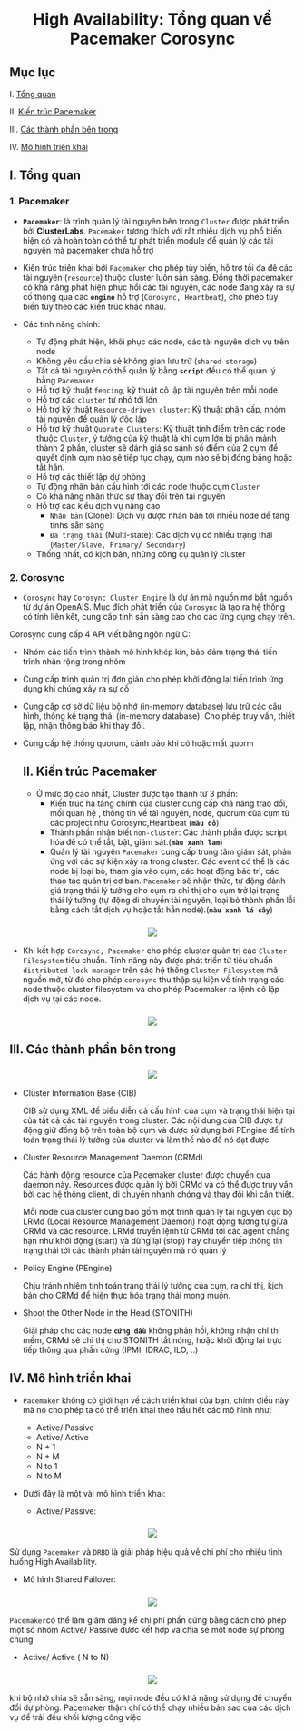 <h1 align="center">High Availability: Tổng quan về Pacemaker Corosync</h1>

## Mục lục
I. [Tổng quan](#tongquan)

II. [Kiến trúc Pacemaker](#kientruc)

III. [Các thành phần bên trong](#thanhphan)

IV. [Mô hình triển khai](#mohinh)

## I. <a name="tongquan"></a>Tổng quan

### 1. Pacemaker
- **`Pacemaker`**: là trình quản lý tài nguyên bên trong `Cluster` được phát triển bởi **ClusterLabs**. `Pacemaker` tương thích với rất nhiều dịch vụ phổ biến hiện có và hoàn toàn có thể tự phát triển module để quản lý các tài nguyên mà pacemaker chưa hỗ trợ
- Kiến trúc triển khai bới `Pacemaker` cho phép tùy biến, hỗ trợ tối đa để các tài nguyên (`resource`) thuộc cluster luôn sẵn sàng. Đồng thời pacemaker có khả năng phát hiện phục hồi các tài nguyên, các node đang xảy ra sự cố thông qua các **`engine`** hỗ trợ (`Corosync, Heartbeat`), cho phép tùy biến tùy theo các kiến trúc khác nhau.

- Các tính năng chính:
  - Tự động phát hiện, khôi phục các node, các tài nguyên dịch vụ trên node
  - Không yêu cầu chia sẻ không gian lưu trữ (`shared storage`)
  - Tất cả tài nguyên có thể quản lý bằng **`script`** đều có thể quản lý bằng `Pacemaker`
  - Hỗ trợ kỹ thuật `fencing`, kỹ thuật cô lập tài nguyên trên mỗi node
  -  Hỗ trợ các `cluster` từ nhỏ tới lớn
  - Hỗ trợ kỹ thuật `Resource-driven cluster`: Kỹ thuật phân cấp, nhóm tài nguyên để quản lý độc lập
  - Hỗ trợ kỹ thuật `Quorate Clusters`: Kỹ thuật tính điểm trên các node thuộc `Cluster`, ý tưởng của kỹ thuật là khi cụm lớn bị phân mảnh thành 2 phần, cluster sẽ đánh giá so sánh số điểm của 2 cụm để quyết định cụm nào sẽ tiếp tục chạy, cụm nào sẽ bị đóng băng hoặc tắt hẳn.
  - Hỗ trợ các thiết lập dự phòng
  - Tự động nhân bản cấu hình tới các node thuộc cụm `Cluster`
  - Có khả năng nhân thức sự thay đổi trên tài nguyên
  - Hỗ trợ các kiểu dịch vụ nâng cao
    - `Nhân bản` (Clone): Dịch vụ được nhân bản tới nhiều node dể tăng tinhs sẵn sàng
    - `Đa trạng thái` (Multi-state): Các dịch vụ có nhiều trạng thái (`Master/Slave, Primary/ Secondary`)
  - Thống nhất, có kịch bản, những công cụ quản lý cluster

### 2. Corosync 
- `Corosync` hay `Corosync Cluster Engine` là dự án mã nguồn mở bắt nguồn từ dự án OpenAIS. Mục đích phát triển của `Corosync` là tạo ra hệ thống có tính liên kết, cung cấp tính sẵn sàng cao cho các ứng dụng chạy trên.

Corosync cung cấp 4 API viết bằng ngôn ngữ C:
- Nhóm các tiến trình thành mô hình khép kín, bảo đảm trạng thái tiến trình nhân rộng trong nhóm
- Cung cấp trình quản trị đơn giản cho phép khởi động lại tiến trình ứng dụng khi chúng xảy ra sự cố
- Cung cấp cơ sở dữ liệu bộ nhớ (in-memory database) lưu trữ các cấu hình, thông kế trạng thái (in-memory database). Cho phép truy vấn, thiết lập, nhận thông báo khi thay đổi.
- Cung cấp hệ thống quorum, cảnh bảo khi có hoặc mất quorm

  ## II. <a name="kientruc"></a>Kiến trúc Pacemaker

  - Ở mức độ cao nhất, Cluster được tạo thành từ 3 phần:
    - Kiến trúc hạ tầng chính của cluster cung cấp khả năng trao đổi, mối quan hệ , thông tin về tài nguyên, node, quorum của cụm từ các project như Corosync,Heartbeat (**`màu đỏ`**)
    - Thành phần nhận biết `non-cluster`: Các thành phần được script hóa để có thể tắt, bật, giám sát.(**`màu xanh lam`**)
    - Quản lý tài nguyên `Pacemaker` cung cấp trung tâm giám sát, phản ứng với các sự kiện xảy ra trong cluster. Các event có thể là các node bị loại bỏ, tham gia vào cụm, các hoạt động bảo trì, các thao tác quản trị cơ bản. `Pacemaker` sẽ nhận thức, tự động đánh giá trạng thái lý tưởng cho cụm ra chỉ thị cho cụm trở lại trạng thái lý tưởng (tự động di chuyển tài nguyên, loại bỏ thành phần lỗi bằng cách tắt dịch vụ hoặc tắt hẳn node).(**`màu xanh lá cây`**)

<h3 align="center"><img src="../../Images/Cluster/3.png"></h3>

- Khi kết hợp `Corosync, Pacemaker` cho phép cluster quản trị các `Cluster Filesystem` tiêu chuẩn. Tính năng này được phát triển từ tiêu chuẩn `distributed lock manager` trên các hệ thống `Cluster Filesystem` mã nguồn mở, từ đó cho phép `corosync` thu thập sự kiện về tính trạng các node thuộc cluster filesystem và cho phép Pacemaker ra lệnh cô lập dịch vụ tại các node.

<h3 align="center"><img src="../../Images/Cluster/4.png"></h3>

## III. <a name="thanhphan"></a>Các thành phần bên trong

<h3 align="center"><img src="../../Images/Cluster/5.png"></h3>

- Cluster Information Base (CIB)

  CIB sử dụng XML để biểu diễn cả cấu hình của cụm và trạng thái hiện tại của tất cả các tài nguyên trong cluster. Các nội dung của CIB được tự động giữ đồng bộ trên toàn bộ cụm và được sử dụng bởi PEngine để tính toán trạng thái lý tưởng của cluster và làm thế nào để nó đạt được.

- Cluster Resource Management Daemon (CRMd)
  
  Các hành động resource của Pacemaker cluster được chuyển qua daemon này. Resources được quản lý bởi CRMd và có thể được truy vấn bởi các hệ thống client, di chuyển nhanh chóng và thay đổi khi cần thiết.

  Mỗi node của cluster cũng bao gồm một trình quản lý tài nguyên cục bộ LRMd (Local Resource Management Daemon) hoạt động tương tự giữa CRMd và các resource. LRMd truyền lệnh từ CRMd tới các agent chẳng hạn như khởi động (start) và dừng lại (stop) hay chuyển tiếp thông tin trạng thái tới các thành phần tài nguyên mà nó quản lý

- Policy Engine (PEngine)
 
  Chịu tránh nhiệm tính toán trạng thái lý tưởng của cụm, ra chỉ thị, kịch bản cho CRMd để hiện thực hóa trạng thái mong muốn.

- Shoot the Other Node in the Head (STONITH)
  
  Giải pháp cho các node **`cứng đầu`** không phản hồi, không nhận chỉ thị mềm, CRMd sẽ chỉ thị cho STONITH tắt nóng, hoặc khởi động lại trực tiếp thông qua phần cứng (IPMI, IDRAC, ILO, ..)

## IV. <a name="mohinh"></a>Mô hình triển khai

- `Pacemaker` không có giới hạn về cách triển khai của bạn, chính điều này mà nó cho phép ta có thể triển khai theo hầu hết các mô hình như:
  - Active/ Passive
  - Active/ Active
  - N + 1
  - N + M
  - N to 1
  - N to M

- Dưới đây là một vài mô hình triển khai:
  - Active/ Passive:
<h3 align="center"><img src="../../Images/Cluster/6.png"></h3>

Sử dụng `Pacemaker` và `DRBD` là giải pháp hiệu quả về chi phí cho nhiều tình huống High Availability.

  - Mô hình Shared Failover:
<h3 align="center"><img src="../../Images/Cluster/7.png"></h3>

`Pacemaker`có thể làm giảm đáng kể chi phí phần cứng bằng cách cho phép một số nhóm Active/ Passive được kết hợp và chia sẻ một node sự phòng chung
  
  - Active/ Active ( N to N)
<h3 align="center"><img src="../../Images/Cluster/8.png"></h3>

khi bộ nhớ chia sẽ sẵn sàng, mọi node đều có khả năng sử dụng để chuyển đổi dự phòng. Pacemaker thậm chí có thể chạy nhiều bản sao của các dịch vụ để trải đều khối lượng công việc